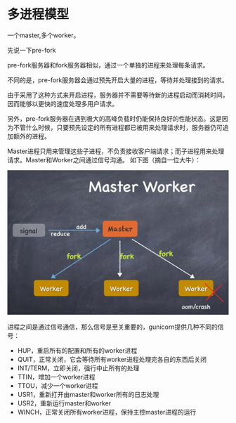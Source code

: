 # 多进程模型

一个master,多个worker。

先说一下pre-fork

pre-fork服务器和fork服务器相似，通过一个单独的进程来处理每条请求。

不同的是，pre-fork服务器会通过预先开启大量的进程，等待并处理接到的请求。

由于采用了这种方式来开启进程，服务器并不需要等待新的进程启动而消耗时间，因而能够以更快的速度处理多用户请求。

另外，pre-fork服务器在遇到极大的高峰负载时仍能保持良好的性能状态。这是因为不管什么时候，只要预先设定的所有进程都已被用来处理请求时，服务器仍可追加额外的进程。

Master进程只用来管理这些子进程，不负责接收客户端请求；而子进程用来处理请求。Master和Worker之间通过信号沟通。 如下图（摘自一位大牛）：

![](<../.gitbook/assets/image (13).png>)



进程之间是通过信号通信，那么信号是至关重要的，gunicorn提供几种不同的信号：

* HUP，重启所有的配置和所有的worker进程
* QUIT，正常关闭，它会等待所有worker进程处理完各自的东西后关闭
* INT/TERM，立即关闭，强行中止所有的处理
* TTIN，增加一个worker进程
* TTOU，减少一个worker进程
* USR1，重新打开由master和worker所有的日志处理
* USR2，重新运行master和worker
* WINCH，正常关闭所有worker进程，保持主控master进程的运行
